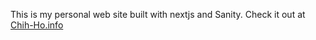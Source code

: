 This is my personal web site built with nextjs and Sanity.
Check it out at [Chih-Ho.info](Https://chih-ho.info/)